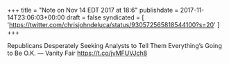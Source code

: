 +++
title = "Note on Nov 14 EDT 2017 at 18:6"
publishdate = 2017-11-14T23:06:03+00:00
draft = false
syndicated = [ 'https://twitter.com/chrisjohndeluca/status/930572565818544100?s=20' ]
+++

Republicans Desperately Seeking Analysts to Tell Them Everything’s Going to Be O.K. — Vanity Fair https://t.co/jvMFUVJch8
